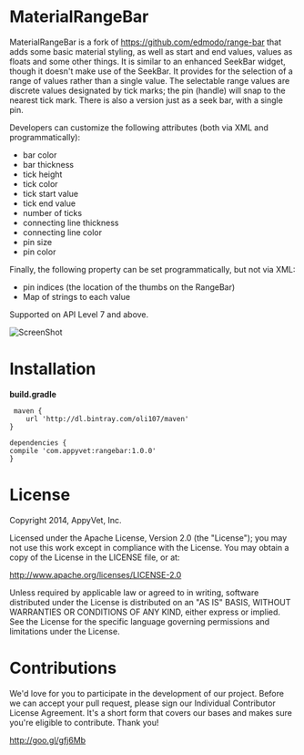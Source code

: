 MaterialRangeBar
=======
MaterialRangeBar is a fork of https://github.com/edmodo/range-bar that adds some basic material styling, as well as start and end values, values as floats and some other things. It is similar to an enhanced SeekBar widget, though it doesn't make use of the SeekBar. It provides for the selection of a range of values rather than a single value. The selectable range values are discrete values designated by tick marks; the pin (handle) will snap to the nearest tick mark. There is also a version just as a seek bar, with a single pin.

Developers can customize the following attributes (both via XML and programmatically):

- bar color
- bar thickness
- tick height
- tick color
- tick start value
- tick end value
- number of ticks
- connecting line thickness
- connecting line color
- pin size
- pin color

Finally, the following property can be set programmatically, but not via XML:
- pin indices (the location of the thumbs on the RangeBar)
- Map of strings to each value

Supported on API Level 7 and above.

![ScreenShot](http://i.imgur.com/q85GhRjl.png)

Installation
=======

**build.gradle**

	 maven {
        url 'http://dl.bintray.com/oli107/maven'
    }

	dependencies {
    compile 'com.appyvet:rangebar:1.0.0'
	}

License
=======
Copyright 2014, AppyVet, Inc. 

Licensed under the Apache License, Version 2.0 (the "License"); you may not use this work except in compliance with the License.
You may obtain a copy of the License in the LICENSE file, or at:

http://www.apache.org/licenses/LICENSE-2.0

Unless required by applicable law or agreed to in writing, software distributed under the License is distributed on an "AS IS" BASIS, WITHOUT WARRANTIES OR CONDITIONS OF ANY KIND, either express or implied. See the License for the specific language governing permissions and limitations under the License.

Contributions
=======

We'd love for you to participate in the development of our project. Before we can accept your pull request, please sign our Individual Contributor License Agreement. It's a short form that covers our bases and makes sure you're eligible to contribute. Thank you!

http://goo.gl/gfj6Mb
